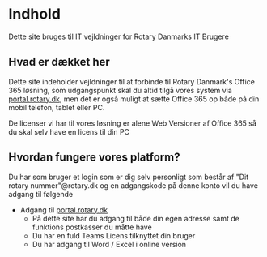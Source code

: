 # Indhold

Dette site bruges til IT vejldninger for Rotary Danmarks IT Brugere

## Hvad er dækket her

Dette site indeholder vejldninger til at forbinde til Rotary Danmark's Office 365 løsning, som udgangspunkt skal du altid tilgå vores system via <a href=https://portal.rotary.dk target=_blank>portal.rotary.dk</a>, men det er også muligt at sætte Office 365 op både på din mobil telefon, tablet eller PC.

De licenser vi har til vores løsning er alene Web Versioner af Office 365 så du skal selv have en licens til din PC

## Hvordan fungere vores platform?

Du har som bruger et login som er dig selv personligt som består af "Dit rotary nummer"@rotary.dk og en adgangskode på denne konto vil du have adgang til følgende
 
* Adgang til <a href=https://portal.rotary.dk target=_blank>portal.rotary.dk</a>
    * På dette site har du adgang til både din egen adresse samt de funktions postkasser du måtte have
    * Du har en fuld Teams Licens tilknyttet din bruger
    * Du har adgang til Word / Excel i online version 
